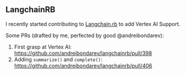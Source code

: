
## LangchainRB

I recently started contributing to [Langchain.rb](https://github.com/andreibondarev/langchainrb) to add Vertex AI Support.

Some PRs (drafted by me, perfected by good @andreibondarev):

1. First grasp at Vertex AI: https://github.com/andreibondarev/langchainrb/pull/398
2. Adding `summarize()` and `complete()`: https://github.com/andreibondarev/langchainrb/pull/406